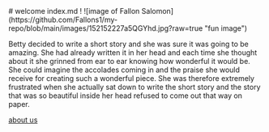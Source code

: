 <head>
  <link rel="stylesheet" type="text/css" href="https://legoman8304.github.io/style.css">
# welcome index.md !
![image of Fallon Salomon](https://github.com/Fallons1/my-repo/blob/main/images/152152227a5QGYhd.jpg?raw=true "fun image")
<p>Betty decided to write a short story and she was sure it was going to be amazing. She had already written it in her head and each time she thought about it she grinned from ear to ear knowing how wonderful it would be. She could imagine the accolades coming in and the praise she would receive for creating such a wonderful piece. She was therefore extremely frustrated when she actually sat down to write the short story and the story that was so beautiful inside her head refused to come out that way on paper.</p>


[about us](about.md)

  </head>
